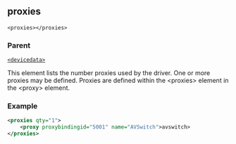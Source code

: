 
## proxies

`<proxies></proxies>`


### Parent

[`<devicedata>`][1]


This element lists the number proxies used by the driver. One or more proxies may be defined. Proxies are defined within the \<proxies\> element in the \<proxy\> element.


### Example

```xml
<proxies qty="1">
    <proxy proxybindingid="5001" name="AVSwitch">avswitch>
</proxies>
```



[1]:	https://snap-one.github.io/docs-driverworks-xml/#devicedata